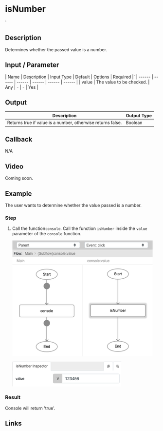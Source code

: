 ﻿# isNumber
`
## Description

Determines whether the passed value is a number.

## Input / Parameter

| Name | Description | Input Type | Default | Options | Required |`
| ------ | ------ | ------ | ------ | ------ | ------ |
| value | The value to be checked. | Any | - | - | Yes |

## Output

| Description | Output Type |
| ------ | ------ |
| Returns true if value is a number, otherwise returns false. | Boolean |

## Callback

N/A

## Video

Coming soon.

## Example

The user wants to determine whether the value passed is a number.
<br>

### Step

1. Call the function`console`. Call the function `isNumber` inside the `value` parameter of the `console` function.

    ![](./isNumber-step-1.png)

    ![](./isNumber-step-2.png)
    
### Result

Console will return 'true'.

## Links
